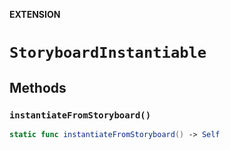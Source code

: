**EXTENSION**

# `StoryboardInstantiable`

## Methods
### `instantiateFromStoryboard()`

```swift
static func instantiateFromStoryboard() -> Self
```
